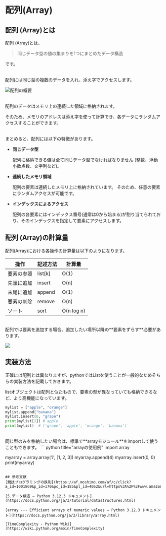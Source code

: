 # 配列(Array)

## 配列 (Array)とは

配列 (Array)とは、

> 同じデータ型の値の集まりを1つにまとめたデータ構造

です。<br/><br/>


配列には同じ型の複数のデータを入れ、添え字でアクセスします。

![配列の概要](https://res.cloudinary.com/dtilrevrm/image/upload/v1753353745/%E9%85%8D%E5%88%97%E3%81%AE%E6%A6%82%E8%A6%81_gwaega.jpg)
<br/><br/>


配列のデータはメモリ上の連続した領域に格納されます。

そのため、メモリのアドレスは添え字を使って計算でき、各データにランダムアクセスすることができます。<br/><br/>



まとめると、配列には以下の特徴があります。

- **同じデータ型**
  
    配列に格納できる値は全て同じデータ型でなければなりません
    (整数、浮動小数点数、文字列など)。

- **連続したメモリ領域**
    
    配列の要素は連続したメモリ上に格納されています。
    そのため、任意の要素にランダムアクセスが可能です。

- **インデックスによるアクセス**
  
    配列の各要素にはインデックス番号(通常は0から始まる)が割り当てられており、そのインデックスを指定して要素にアクセスします。


## 配列 (Array)の計算量
配列(Array)における各操作の計算量は以下のようになります。

| 操作       | 記述方法 | 計算量     |
| ---------- | -------- | ---------- |
| 要素の参照 | list[k]  | O(1)       |
| 先頭に追加 | insert   | O(n)       |
| 末尾に追加 | append   | O(1)       |
| 要素の削除 | remove   | O(n)       |
| ソート     | sort     | O(n log n) |

<br/>
配列では要素を追加する場合、追加したい場所以降の**要素をずらす**必要があります。


![](https://res.cloudinary.com/dtilrevrm/image/upload/%E9%85%8D%E5%88%97%E3%81%B8%E3%81%AE%E8%A6%81%E7%B4%A0%E3%81%AE%E8%BF%BD%E5%8A%A0_on0nkx.jpg)

## 実装方法
正確には配列とは異なりますが、pythonではListを使うことが一般的なためそちらの実装方法を記載しておきます。

listオブジェクトは配列と似たもので、要素の型が異なっていても格納できるなど、より高機能になっています。


``` python title="listの使用例"
mylist = ["apple", "orange"] 
mylist.append("banana") 
mylist.insert(0, "grape")
print(mylist[1]) # apple
print(mylist)  # ['grape', 'apple', 'orange', 'banana']
```

<br/>
同じ型のみを格納したい場合は、標準で**arrayモジュール**をimportして使うこともできます。
``` python title="arrayの使用例"
import array

myarray = array.array('i', [1, 2, 3]) 
myarray.append(4) 
myarray.insert(0, 0) 
print(myarray)
```

## 参考文献
[競技プログラミングの鉄則](https://af.moshimo.com/af/c/click?a_id=1001869&p_id=170&pc_id=185&pl_id=4062&url=https%3A%2F%2Fwww.amazon.co.jp%2Fdp%2F483997750X)

[5.データ構造 — Python 3.12.3 ドキュメント](https://docs.python.org/ja/3/tutorial/datastructures.html)

[array --- Efficient arrays of numeric values — Python 3.12.3 ドキュメント](https://docs.python.org/ja/3/library/array.html)

[TimeComplexity - Python Wiki](https://wiki.python.org/moin/TimeComplexity)
